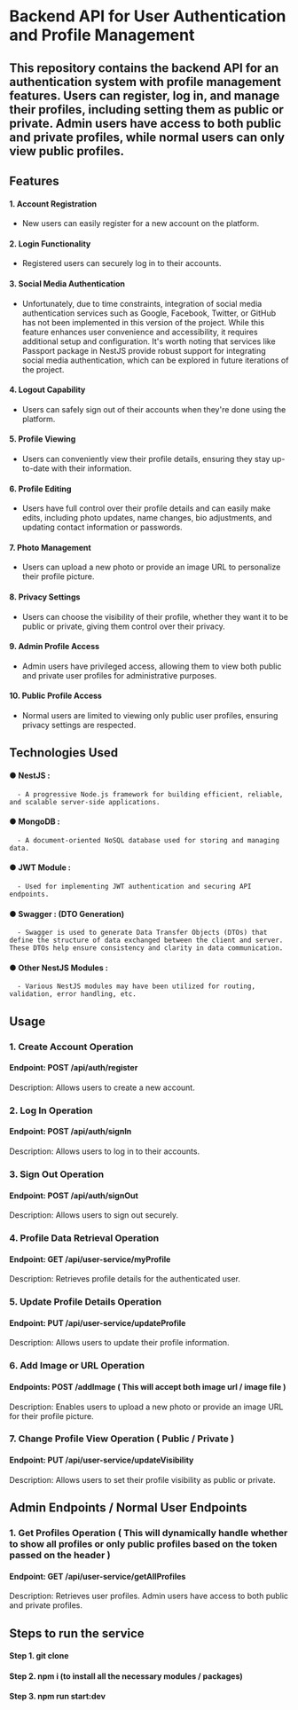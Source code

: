 # Backend API for User Authentication and Profile Management
## This repository contains the backend API for an authentication system with profile management features. Users can register, log in, and manage their profiles, including setting them as public or private. Admin users have access to both public and private profiles, while normal users can only view public profiles.


## Features

#### 1. Account Registration
   - New users can easily register for a new account on the platform.

#### 2. Login Functionality
   - Registered users can securely log in to their accounts.

#### 3. Social Media Authentication
   - Unfortunately, due to time constraints, integration of social media authentication services such as Google, Facebook, Twitter, or GitHub has not been implemented in this version of the project. While this feature enhances user convenience and accessibility, it requires additional setup and configuration. It's worth noting that services like Passport package in NestJS provide robust support for integrating social media authentication, which can be explored in future iterations of the project.

#### 4. Logout Capability
   - Users can safely sign out of their accounts when they're done using the platform.

#### 5. Profile Viewing
   - Users can conveniently view their profile details, ensuring they stay up-to-date with their information.

#### 6. Profile Editing
   - Users have full control over their profile details and can easily make edits, including photo updates, name changes, bio adjustments, and updating contact information or passwords.

#### 7. Photo Management
   - Users can upload a new photo or provide an image URL to personalize their profile picture.

#### 8. Privacy Settings
   - Users can choose the visibility of their profile, whether they want it to be public or private, giving them control over their privacy.

#### 9. Admin Profile Access
   - Admin users have privileged access, allowing them to view both public and private user profiles for administrative purposes.

#### 10. Public Profile Access
   - Normal users are limited to viewing only public user profiles, ensuring privacy settings are respected.

## Technologies Used

#### ● NestJS : 
      - A progressive Node.js framework for building efficient, reliable, and scalable server-side applications.
#### ● MongoDB : 
      - A document-oriented NoSQL database used for storing and managing data.
#### ● JWT Module : 
      - Used for implementing JWT authentication and securing API endpoints.
#### ● Swagger : (DTO Generation) 
      - Swagger is used to generate Data Transfer Objects (DTOs) that define the structure of data exchanged between the client and server. These DTOs help ensure consistency and clarity in data communication.
#### ● Other NestJS Modules : 
      - Various NestJS modules may have been utilized for routing, validation, error handling, etc.


## Usage

### 1. Create Account Operation
#### Endpoint: POST /api/auth/register
Description: Allows users to create a new account.

### 2. Log In Operation
#### Endpoint: POST /api/auth/signIn
Description: Allows users to log in to their accounts.

### 3. Sign Out Operation
#### Endpoint: POST /api/auth/signOut
Description: Allows users to sign out securely.

### 4. Profile Data Retrieval Operation
#### Endpoint: GET /api/user-service/myProfile
Description: Retrieves profile details for the authenticated user.

### 5. Update Profile Details Operation
#### Endpoint: PUT /api/user-service/updateProfile
Description: Allows users to update their profile information.

### 6. Add Image or URL Operation
#### Endpoints: POST /addImage ( This will accept both image url / image file )
Description: Enables users to upload a new photo or provide an image URL for their profile picture.

### 7. Change Profile View Operation ( Public / Private )
#### Endpoint: PUT /api/user-service/updateVisibility
Description: Allows users to set their profile visibility as public or private.

## Admin Endpoints / Normal User Endpoints

### 1. Get Profiles Operation ( This will dynamically handle whether to show all profiles or only public profiles based on the token passed on the header )
#### Endpoint: GET /api/user-service/getAllProfiles
Description: Retrieves user profiles. Admin users have access to both public and private profiles.


## Steps to run the service

#### Step 1. git clone 
#### Step 2. npm i (to install all the necessary modules / packages)
#### Step 3. npm run start:dev
